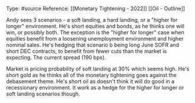 Type: #source 
Reference: [[Monetary Tightening - 2022]]
[[Oil - Outline]]

Andy sees 3 scenarios - a soft landing, a hard landing, or a "higher for longer" environment. He's short equities and bonds, as he thinks one will win, or possibly both. The exception is the "higher for longer" case when equities benefit from a loosening unemployment environment and higher nominal sales. He's hedging that scenario b being long June SOFR and short DEC contracts, to benefit from fewer cuts than the market is expecting. The current spread (190 bps).

Market is pricing probability of soft landing at 30% which seems high. He's short gold as he thinks all of the monetary tightening goes against the debasement theme. He's short oil as doesn't think it will do good in a recessionary environment. It work as a hedge for the higher for longer or soft landing scenarios though.